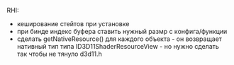 ﻿RHI:
- кеширование стейтов при установке
- при бинде индекс буфера ставить нужный размр с конфига/функции
- сделать getNativeResource() для каждого объекта - он возвращает нативный тип типа ID3D11ShaderResourceView - но нужно сделать так чтобы не тянуло d3d11.h